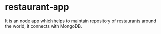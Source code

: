 # restaurant-app
It is an node app which helps to maintain repository of restaurants around the world, it connects with MongoDB.
